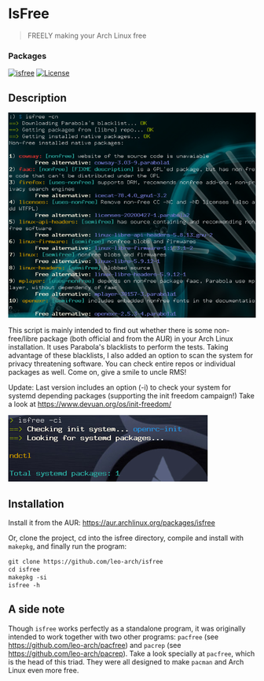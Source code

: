 # IsFree
> FREELY making your Arch Linux free

### Packages
[![isfree](https://img.shields.io/aur/version/isfree?color=1793d1&label=isfree&logo=arch-linux&style=for-the-badge)](https://aur.archlinux.org/packages/isfree/)
[![License](https://img.shields.io/github/license/leo-arch/isfree?color=333333&style=for-the-badge)](https://github.com/leo-arch/isfree/blob/master/LICENSE)

## Description

![screenshot](screenshots/isfree.png)

This script is mainly intended to find out whether there is some non-free/libre package (both official and from the AUR) in your Arch Linux installation. It uses Parabola's blacklists to perform the tests. Taking advantage of these blacklists, I also added an option to scan the system for privacy threatening software. You can check entire repos or individual packages as well. Come on, give a smile to uncle RMS!

Update: Last version includes an option (-i) to check your system for systemd depending packages (supporting the init freedom campaign!) Take a look at https://www.devuan.org/os/init-freedom/

![screenshot](screenshots/init_check.png)

## Installation

Install it from the AUR: https://aur.archlinux.org/packages/isfree

Or, clone the project, cd into the isfree directory, compile and install with `makepkg`, and finally run the program:

	git clone https://github.com/leo-arch/isfree
	cd isfree
	makepkg -si
	isfree -h

## A side note

Though `isfree` works perfectly as a standalone program, it was originally intended to work together with two other programs: `pacfree` (see https://github.com/leo-arch/pacfree) and `pacrep` (see https://github.com/leo-arch/pacrep). Take a look specially at `pacfree`, which is the head of this triad. They were all designed to make `pacman` and Arch Linux even more free.
